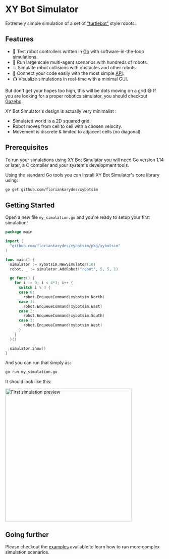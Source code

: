 # XY Bot Simulator

Extremely simple simulation of a set of ["turtlebot"](https://www.turtlebot.com) style robots.

## Features

- 🤖 Test robot controllers written in [Go](https://go.dev) with software-in-the-loop simulations.
- 💯 Run large scale multi-agent scenarios with hundreds of robots.
- 💥 Simulate robot collisions with obstacles and other robots.
- 📘 Connect your code easily with the most simple [API](#getting-started).
- 📺 Visualize simulations in real-time with a minimal GUI.

But don't get your hopes too high, this will be dots moving on a grid 😅 If you are looking for a proper robotics simulator, you should checkout [Gazebo](https://gazebosim.org/home).

XY Bot Simulator's design is actually very minimalist :

- Simulated world is a 2D squared grid.
- Robot moves from cell to cell with a chosen velocity.
- Movement is discrete & limited to adjacent cells (no diagonal).

## Prerequisites

To run your simulations using XY Bot Simulator you will need Go version 1.14 or later, a C compiler and your system's development tools.

Using the standard Go tools you can install XY Bot Simulator's core library using:

```bash
go get github.com/floriankarydes/xybotsim
```

## Getting Started

Open a new file `my_simulation.go` and you're ready to setup your first simulation!

```go
package main

import (
  "github.com/floriankarydes/xybotsim/pkg/xybotsim"
)

func main() {
  simulator := xybotsim.NewSimulator(10)
  robot, _ := simulator.AddRobot("robot", 5, 5, 1)

  go func() {
    for i := 0; i < 4*3; i++ {
      switch i % 4 {
      case 0:
        robot.EnqueueCommand(xybotsim.North)
      case 1:
        robot.EnqueueCommand(xybotsim.East)
      case 2:
        robot.EnqueueCommand(xybotsim.South)
      case 3:
        robot.EnqueueCommand(xybotsim.West)
      }
    }
  }()

  simulator.Show()
}
```

And you can run that simply as:

```bash
go run my_simulation.go
```

It should look like this:

<img src="https://j.gifs.com/RlJn8q.gif" alt="First simulation preview" width="400" height="420">

## Going further

Please checkout the [examples](examples) available to learn how to run more complex simulation scenarios.
